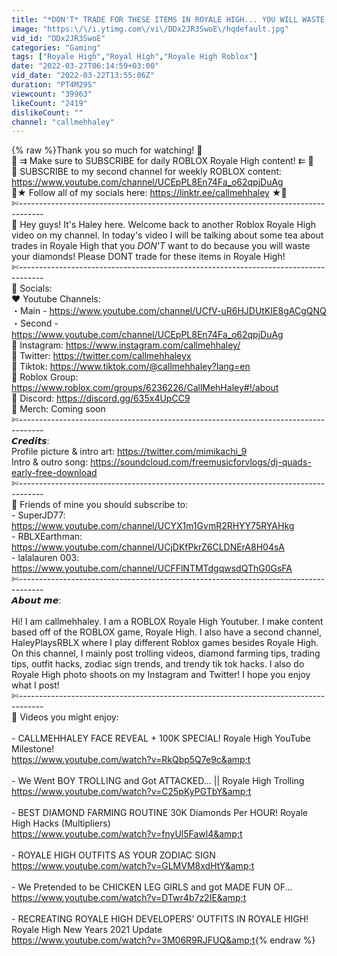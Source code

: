 ```yaml
---
title: "*DON'T* TRADE FOR THESE ITEMS IN ROYALE HIGH... YOU WILL WASTE YOUR DIAMONDS! ROBLOX Royale High Tea"
image: "https:\/\/i.ytimg.com\/vi\/DDx2JR3SwoE\/hqdefault.jpg"
vid_id: "DDx2JR3SwoE"
categories: "Gaming"
tags: ["Royale High","Royal High","Royale High Roblox"]
date: "2022-03-27T06:14:59+03:00"
vid_date: "2022-03-22T13:55:06Z"
duration: "PT4M29S"
viewcount: "39963"
likeCount: "2419"
dislikeCount: ""
channel: "callmehhaley"
---
```

{% raw %}Thank you so much for watching! 💞<br />💟 ⇉ Make sure to SUBSCRIBE for daily ROBLOX Royale High content! ⇇ 💟<br />💐 SUBSCRIBE to my second channel for weekly ROBLOX content: <a rel="nofollow" target="blank" href="https://www.youtube.com/channel/UCEpPL8En74Fa_o62qpjDuAg">https://www.youtube.com/channel/UCEpPL8En74Fa_o62qpjDuAg</a><br />🌠★ Follow all of my socials here: <a rel="nofollow" target="blank" href="https://linktr.ee/callmehhaley">https://linktr.ee/callmehhaley</a> ★🌠<br />✄------------------------------------------------------------------------------------<br />🌈 Hey guys! It's Haley here. Welcome back to another Roblox Royale High video on my channel. In today's video I will be talking about some tea about trades in Royale High that you *DON'T* want to do because you will waste your diamonds! Please DONT trade for these items in Royale High!<br />✄------------------------------------------------------------------------------------<br />💫 Socials:<br />❤️ Youtube Channels:<br />・Main - <a rel="nofollow" target="blank" href="https://www.youtube.com/channel/UCfV-uR6HJDUtKIE8gACgQNQ">https://www.youtube.com/channel/UCfV-uR6HJDUtKIE8gACgQNQ</a><br />・Second - <a rel="nofollow" target="blank" href="https://www.youtube.com/channel/UCEpPL8En74Fa_o62qpjDuAg">https://www.youtube.com/channel/UCEpPL8En74Fa_o62qpjDuAg</a><br />🧡 Instagram: <a rel="nofollow" target="blank" href="https://www.instagram.com/callmehhaley/">https://www.instagram.com/callmehhaley/</a><br />💛 Twitter: <a rel="nofollow" target="blank" href="https://twitter.com/callmehhaleyx">https://twitter.com/callmehhaleyx</a><br />💚 Tiktok: <a rel="nofollow" target="blank" href="https://www.tiktok.com/@callmehhaley?lang=en">https://www.tiktok.com/@callmehhaley?lang=en</a><br />💙 Roblox Group: <a rel="nofollow" target="blank" href="https://www.roblox.com/groups/6236226/CallMehHaley#!/about">https://www.roblox.com/groups/6236226/CallMehHaley#!/about</a><br />💜 Discord: <a rel="nofollow" target="blank" href="https://discord.gg/635x4UpCC9">https://discord.gg/635x4UpCC9</a><br />🤍 Merch: Coming soon<br />✄------------------------------------------------------------------------------------<br />𝘾𝙧𝙚𝙙𝙞𝙩𝙨:<br />Profile picture &amp; intro art: <a rel="nofollow" target="blank" href="https://twitter.com/mimikachi_9">https://twitter.com/mimikachi_9</a><br />Intro &amp; outro song: <a rel="nofollow" target="blank" href="https://soundcloud.com/freemusicforvlogs/dj-quads-early-free-download">https://soundcloud.com/freemusicforvlogs/dj-quads-early-free-download</a><br />✄------------------------------------------------------------------------------------<br />🌸 Friends of mine you should subscribe to:<br />- SuperJD77: <a rel="nofollow" target="blank" href="https://www.youtube.com/channel/UCYX1m1GvmR2RHYY75RYAHkg">https://www.youtube.com/channel/UCYX1m1GvmR2RHYY75RYAHkg</a><br />- RBLXEarthman: <a rel="nofollow" target="blank" href="https://www.youtube.com/channel/UCjDKfPkrZ6CLDNErA8H04sA">https://www.youtube.com/channel/UCjDKfPkrZ6CLDNErA8H04sA</a><br />- lalalauren 003: <a rel="nofollow" target="blank" href="https://www.youtube.com/channel/UCFFlNTMTdgqwsdQThG0GsFA">https://www.youtube.com/channel/UCFFlNTMTdgqwsdQThG0GsFA</a><br />✄------------------------------------------------------------------------------------<br />𝘼𝙗𝙤𝙪𝙩 𝙢𝙚:<br /><br />Hi! I am callmehhaley. I am a ROBLOX Royale High Youtuber. I make content based off of the ROBLOX game, Royale High. I also have a second channel, HaleyPlaysRBLX where I play different Roblox games besides Royale High. On this channel, I mainly post trolling videos, diamond farming tips, trading tips, outfit hacks, zodiac sign trends, and trendy tik tok hacks. I also do Royale High photo shoots on my Instagram and Twitter! I hope you enjoy what I post!<br />✄------------------------------------------------------------------------------------<br />🤩 Videos you might enjoy:<br /><br />- CALLMEHHALEY FACE REVEAL + 100K SPECIAL! Royale High YouTube Milestone! <br /><a rel="nofollow" target="blank" href="https://www.youtube.com/watch?v=RkQbp5Q7e9c&amp;t">https://www.youtube.com/watch?v=RkQbp5Q7e9c&amp;t</a><br /><br />- We Went BOY TROLLING and Got ATTACKED... || Royale High Trolling<br /><a rel="nofollow" target="blank" href="https://www.youtube.com/watch?v=C25pKyPGTbY&amp;t">https://www.youtube.com/watch?v=C25pKyPGTbY&amp;t</a><br /><br />- BEST DIAMOND FARMING ROUTINE 30K Diamonds Per HOUR! Royale High Hacks (Multipliers)<br /><a rel="nofollow" target="blank" href="https://www.youtube.com/watch?v=fnyUl5Fawl4&amp;t">https://www.youtube.com/watch?v=fnyUl5Fawl4&amp;t</a><br /><br />- ROYALE HIGH OUTFITS AS YOUR ZODIAC SIGN<br /><a rel="nofollow" target="blank" href="https://www.youtube.com/watch?v=GLMVM8xdHtY&amp;t">https://www.youtube.com/watch?v=GLMVM8xdHtY&amp;t</a><br /><br />- We Pretended to be CHICKEN LEG GIRLS and got MADE FUN OF...<br /><a rel="nofollow" target="blank" href="https://www.youtube.com/watch?v=DTwr4b7z2IE&amp;t">https://www.youtube.com/watch?v=DTwr4b7z2IE&amp;t</a><br /><br />- RECREATING ROYALE HIGH DEVELOPERS’ OUTFITS IN ROYALE HIGH! Royale High New Years 2021 Update<br /><a rel="nofollow" target="blank" href="https://www.youtube.com/watch?v=3M06R9RJFUQ&amp;t">https://www.youtube.com/watch?v=3M06R9RJFUQ&amp;t</a>{% endraw %}
